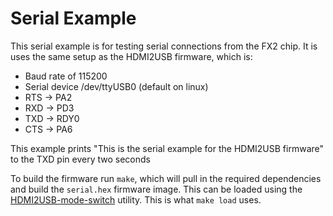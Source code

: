 # Serial Example
This serial example is for testing serial connections from the FX2 chip. It is
uses the same setup as the HDMI2USB firmware, which is:

* Baud rate of 115200
* Serial device /dev/ttyUSB0 (default on linux)
* RTS -> PA2
* RXD -> PD3
* TXD -> RDY0
* CTS -> PA6

This example prints "This is the serial example for the HDMI2USB firmware" to
the TXD pin every two seconds

To build the firmware run `make`, which will pull in the required dependencies
and build the `serial.hex` firmware image. This can be loaded using the 
[HDMI2USB-mode-switch](https://github.com/timvideos/HDMI2USB-mode-switch)
utility. This is what `make load` uses.
